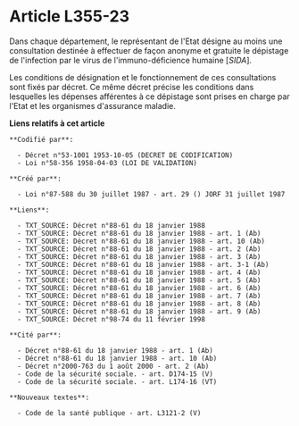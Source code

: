 # Article L355-23

Dans chaque département, le représentant de l'Etat désigne au moins une consultation destinée à effectuer de façon anonyme et
gratuite le dépistage de l'infection par le virus de l'immuno-déficience humaine [*SIDA*].

Les conditions de désignation et le fonctionnement de ces consultations sont fixés par décret. Ce même décret précise les
conditions dans lesquelles les dépenses afférentes à ce dépistage sont prises en charge par l'Etat et les organismes
d'assurance maladie.

**Liens relatifs à cet article**

	**Codifié par**:

	  - Décret n°53-1001 1953-10-05 (DECRET DE CODIFICATION)
	  - Loi n°58-356 1958-04-03 (LOI DE VALIDATION)

	**Créé par**:

	  - Loi n°87-588 du 30 juillet 1987 - art. 29 () JORF 31 juillet 1987

	**Liens**:

	  - TXT_SOURCE: Décret n°88-61 du 18 janvier 1988
	  - TXT_SOURCE: Décret n°88-61 du 18 janvier 1988 - art. 1 (Ab)
	  - TXT_SOURCE: Décret n°88-61 du 18 janvier 1988 - art. 10 (Ab)
	  - TXT_SOURCE: Décret n°88-61 du 18 janvier 1988 - art. 2 (Ab)
	  - TXT_SOURCE: Décret n°88-61 du 18 janvier 1988 - art. 3 (Ab)
	  - TXT_SOURCE: Décret n°88-61 du 18 janvier 1988 - art. 3-1 (Ab)
	  - TXT_SOURCE: Décret n°88-61 du 18 janvier 1988 - art. 4 (Ab)
	  - TXT_SOURCE: Décret n°88-61 du 18 janvier 1988 - art. 5 (Ab)
	  - TXT_SOURCE: Décret n°88-61 du 18 janvier 1988 - art. 6 (Ab)
	  - TXT_SOURCE: Décret n°88-61 du 18 janvier 1988 - art. 7 (Ab)
	  - TXT_SOURCE: Décret n°88-61 du 18 janvier 1988 - art. 8 (Ab)
	  - TXT_SOURCE: Décret n°88-61 du 18 janvier 1988 - art. 9 (Ab)
	  - TXT_SOURCE: Décret n°98-74 du 11 février 1998

	**Cité par**:

	  - Décret n°88-61 du 18 janvier 1988 - art. 1 (Ab)
	  - Décret n°88-61 du 18 janvier 1988 - art. 10 (Ab)
	  - Décret n°2000-763 du 1 août 2000 - art. 2 (Ab)
	  - Code de la sécurité sociale. - art. D174-15 (V)
	  - Code de la sécurité sociale. - art. L174-16 (VT)

	**Nouveaux textes**:

	  - Code de la santé publique - art. L3121-2 (V)
